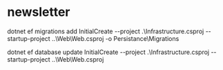 # newsletter

dotnet ef migrations add InitialCreate --project .\Infrastructure.csproj --startup-project ..\Web\Web.csproj -o Persistance\Migrations

dotnet ef database update InitialCreate --project .\Infrastructure.csproj --startup-project ..\Web\Web.csproj